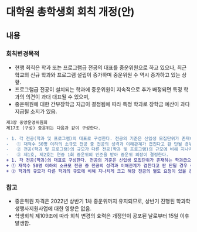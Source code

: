대학원 총학생회 회칙 개정(안)
===

## 내용
### 회칙변경목적

- 현행 회칙은 학과 또는 프로그램급 전공의 대표를 중운위원으로 하고 있으나, 최근 학교의 신규 학과와 프로그램 설립이 증가하며 중운위원 수 역시 증가하고 있는 상황.
- 프로그램급 전공이 설치되는 학과에 중운위원이 지속적으로 추가 배정되면 특정 학과의 의견이 과대 대표될 수 있으며,
- 중운위원에 대한 간부장학금 지급이 결정됨에 따라 특정 학과로 장학금 예산이 과다 지급될 소지가 있음.

```diff
제3장 중앙운영위원회
제17조 (구성) 중운위는 다음과 같이 구성한다.

- 1. 각 전공(학과 및 프로그램)의 대표로 구성한다. 전공의 기준은 신입생 모집단위가 존재하는 학과급과 프로그램급 전공을 포함하되, 지난 2년 중 한 번이라도 주전공을 가진 신입생을 모집했던 학과 및 프로그램으로 제한한다.  
-	① 재적수 50명 이하의 소규모 전공 중 전공의 성격과 이해관계가 겹친다고 판 단될 경우 중운위에서 의결하여 다른 전공(학과 및 프로그램)과 통합하여 1명의 중운위원을 세울 수 있도록 한다.  
-	② 전공(학과 및 프로그램)의 규모가 다른 전공(학과 및 프로그램)의 규모에 비해 지나치게 크고 해당 전공의 별도 요청이 있을 경우에는 적절한 규모로 전공(학과)를 분할하고 분할된 전공(학과) 대표들에게 똑같은 권리와 의무를 부여할 수 있다. 이 전공(학과 및 프로그램)의 기준은 1학기의 유예를 두고 시행한다.  
-	③ 제1호, 제2호는 연중 1회 중운위의 인준을 받아 중운위 의장이 결정한다. 
+ 1. 각 전공(학과)의 대표로 구성한다. 전공의 기준은 신입생 모집단위가 존재하는 학과급으로 하되, 지난 2년 중 한 번이라도 주전공을 가진 신입생을 모집했던 학과 및 프로그램으로 제한한다. 
+ ① 재적수 50명 이하의 소규모 전공 중 전공의 성격과 이해관계가 겹친다고 판 단될 경우 중운위에서 의결하여 다른 전공(학과)과 통합하여 1명의 중운위원을 세울 수 있도록 한다. 
+ ② 학과의 규모가 다른 학과의 규모에 비해 지나치게 크고 해당 전공의 별도 요청이 있을 경우에는 적절한 규모로 학과를 분할하고 분할된 학과 대표들에게 똑같은 권리와 의무를 부여할 수 있다. 이 학과의 기준은 1학기의 유예를 두고 시행한다.  

```
### 참고
 - 중운위원 자격은 2022년 상반기 1차 중운위까지 유지되므로, 상반기 진행된 학과학생행사지원사업에 대한 영향은 없음.
 - 학생회칙 제109조에 따라 회칙 변경의 효력은 개정안이 공포된 날로부터 15일 이후 발생함.
